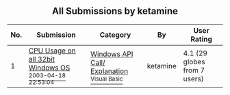 ﻿<div align="center">

## All Submissions by ketamine

</div>

No.  | Submission | Category | By   | User Rating
---- | ---------- | -------- | ---- | -----------
1 | [CPU Usage on all 32bit Windows OS<br /><sup>2003-04-18 22:53:04</sup>](https://github.com/Planet-Source-Code/ketamine-cpu-usage-on-all-32bit-windows-os__1-44847) | [Windows API Call/ Explanation<br /><sup>Visual Basic</sup>](../ByCategory/windows-api-call-explanation__1-39.md) | ketamine | 4.1 (29 globes from 7 users)
